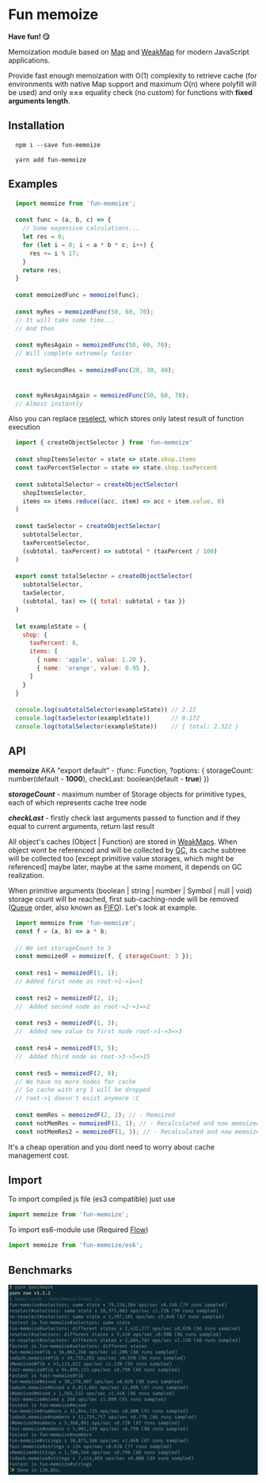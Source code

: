 # Fun memoize

__Have fun! 😏__

Memoization module based on [Map](https://developer.mozilla.org/en-US/docs/Web/JavaScript/Reference/Global_Objects/Map) and [WeakMap](https://developer.mozilla.org/en-US/docs/Web/JavaScript/Reference/Global_Objects/WeakMap) for modern JavaScript applications.

Provide fast enough memoization with O(1) complexity to retrieve cache (for environments with native Map support and maximum O(n) where polyfill will be used) and only __===__ equality check (no custom) for functions with __fixed arguments length__.

## Installation

```shell
  npm i --save fun-memoize
```

```shell
  yarn add fun-memoize
```

## Examples

```javascript
  import memoize from 'fun-memoize';

  const func = (a, b, c) => {
    // Some expensive calculations...
    let res = 0;
    for (let i = 0; i < a * b * c; i++) {
      res += i % 17;
    }
    return res;
  }

  const memoizedFunc = memoize(func);

  const myRes = memoizedFunc(50, 60, 70);
  // It will take some time...
  // And then

  const myResAgain = memoizedFunc(50, 60, 70);
  // Will complete extremely faster

  const mySecondRes = memoizedFunc(20, 30, 40);


  const myResAgainAgain = memoizedFunc(50, 60, 70);
  // Almost instantly

```

Also you can replace [reselect](https://github.com/reactjs/reselect), which stores only latest result of function execution

```javascript
  import { createObjectSelector } from 'fun-memoize'

  const shopItemsSelector = state => state.shop.items
  const taxPercentSelector = state => state.shop.taxPercent

  const subtotalSelector = createObjectSelector(
    shopItemsSelector,
    items => items.reduce((acc, item) => acc + item.value, 0)
  )

  const taxSelector = createObjectSelector(
    subtotalSelector,
    taxPercentSelector,
    (subtotal, taxPercent) => subtotal * (taxPercent / 100)
  )

  export const totalSelector = createObjectSelector(
    subtotalSelector,
    taxSelector,
    (subtotal, tax) => ({ total: subtotal + tax })
  )

  let exampleState = {
    shop: {
      taxPercent: 8,
      items: [
        { name: 'apple', value: 1.20 },
        { name: 'orange', value: 0.95 },
      ]
    }
  }

  console.log(subtotalSelector(exampleState)) // 2.15
  console.log(taxSelector(exampleState))      // 0.172
  console.log(totalSelector(exampleState))    // { total: 2.322 }

```

## API

__memoize__ AKA "export default" - (func: Function, ?options: { storageCount: number(default - __1000__), checkLast: boolean(default - __true__) })

___storageCount___ - maximum number of Storage objects for primitive types, each of which represents cache tree node

___checkLast___ - firstly check last arguments passed to function and if they equal to current arguments, return last result

All object's caches (Object | Function) are stored in [WeakMaps](https://developer.mozilla.org/en-US/docs/Web/JavaScript/Reference/Global_Objects/WeakMap). When object wont be referenced and will be collected by [GC](https://developer.mozilla.org/en-US/docs/Web/JavaScript/Memory_Management), its cache subtree will be collected too [except primitive value storages, which might be referenced] maybe later, maybe at the same moment, it depends on GC realization.

 When primitive arguments (boolean | string | number | Symbol | null | void) storage count will be reached, first sub-caching-node will be removed ([Queue](https://en.wikipedia.org/wiki/Queue_(abstract_data_type)) order, also known as [FIFO](https://en.wikipedia.org/wiki/FIFO_(computing_and_electronics))). Let's look at example.

```javascript
  import memoize from 'fun-memoize';
  const f = (a, b) => a * b;

  // We set storageCount to 3
  const memoizedF = memoize(f, { storageCount: 3 });

  const res1 = memoizedF(1, 1);
  // Added first node as root->1->1=>1

  const res2 = memoizedF(2, 1);
  //  Added second node as root->2->1=>2

  const res3 = memoizedF(1, 3);
  //  Added new value to first node root->1->3=>3

  const res4 = memoizedF(3, 5);
  //  Added third node as root->3->5=>15

  const res5 = memoizedF(2, 8);
  // We have no more nodes for cache
  // So cache with arg 1 will be dropped
  // root->1 doesn't exist anymore :C

  const memRes = memoizedF(2, 2); // - Memoized
  const notMemRes = memoizedF(1, 1); // - Recalculated and now memoized
  const notMemRes2 = memoizedF(1, 3); // - Recalculated and now memoized

```

It's a cheap operation and you dont need to worry about cache management cost.

## Import

To import compiled js file (es3 compatible) just use
```javascript
import memoize from 'fun-memoize';
```
To import es6-module use (Required [Flow](https://github.com/facebook/flow))

```javascript
import memoize from 'fun-memoize/es6';
```

## Benchmarks
![Results](https://github.com/olegnn/fun-memoize/blob/master/benchmark/results.png)
